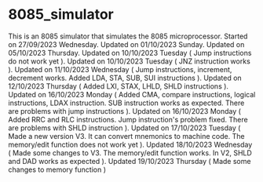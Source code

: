 # 8085_simulator
This is an 8085 simulator that simulates the 8085 microprocessor.
Started on 27/09/2023 Wednesday.
Updated on 01/10/2023 Sunday.
Updated on 05/10/2023 Thursday.
Updated on 10/10/2023 Tuesday ( Jump instructions do not work yet ).
Updated on 10/10/2023 Tuesday ( JNZ instruction works ).
Updated on 11/10/2023 Wednesday ( Jump instructions, increment, decrement works. Added LDA, STA, SUB, SUI instructions ).
Updated on 12/10/2023 Thursday ( Added LXI, STAX, LHLD, SHLD instructions ).
Updated on 16/10/2023 Monday ( Added CMA, compare instructions, logical instructions, LDAX instruction. SUB instruction works as expected. There are problems with jump instructions ).
Updated on 16/10/2023 Monday ( Added RRC and RLC instructions. Jump instruction's problem fixed. There are problems with SHLD instruction ).
Updated on 17/10/2023 Tuesday ( Made a new version V3. It can convert mnemonics to machine code. The memory/edit function does not work yet ).
Updated 18/10/2023 Wednesday ( Made some changes to V3. The memory/edit function works. In V2, SHLD and DAD works as expected ).
Updated 19/10/2023 Thursday ( Made some changes to memory function )
